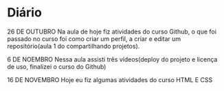 # Diário


26 DE OUTUBRO
Na aula de hoje fiz atividades do curso Github, o que foi passado no curso foi como criar um perfil, a criar e editar um repositório(aula 1 do compartilhando projetos).

6 DE NOEMBRO
Nessa aula assisti três vídeos(deploy do projeto e licença de uso, finalizei o curso do Github) 

16 DE NOVEMBRO
Hoje eu fiz algumas atividades do curso HTML E CSS
